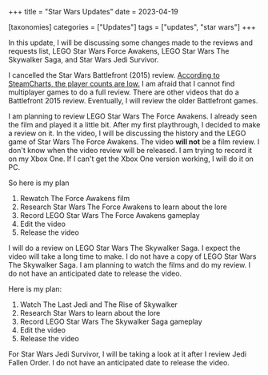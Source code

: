 +++
title = "Star Wars Updates"
date = 2023-04-19

[taxonomies]
categories = ["Updates"]
tags = ["updates", "star wars"]
+++

In this update, I will be discussing some changes made to the reviews and requests list, LEGO Star Wars Force Awakens, LEGO Star Wars The Skywalker Saga, and Star Wars Jedi Survivor.

<!-- more -->

I cancelled the Star Wars Battlefront (2015) review. [According to SteamCharts, the player counts are low.](https://steamcharts.com/app/1237980) I am afraid that I cannot find multiplayer games to do a full review. There are other videos that do a Battlefront 2015 review. Eventually, I will review the older Battlefront games. 

I am planning to review LEGO Star Wars The Force Awakens. I already seen the film and played it a little bit. After my first playthrough, I decided to make a review on it. 
In the video, I will be discussing the history and the LEGO game of Star Wars The Force Awakens. The video **will not** be a film review. I don't know when the video review will be released. I am trying to record it on my Xbox One. If I can't get the Xbox One version working, I will do it on PC.

So here is my plan
1. Rewatch The Force Awakens film
2. Research Star Wars The Force Awakens to learn about the lore
3. Record LEGO Star Wars The Force Awakens gameplay
4. Edit the video
5. Release the video

I will do a review on LEGO Star Wars The Skywalker Saga. I expect the video will take a long time to make. I do not have a copy of LEGO Star Wars The Skywalker Saga. I am planning to watch the films and do my review. I do not have an anticipated date to release the video.

Here is my plan:
1. Watch The Last Jedi and The Rise of Skywalker
2. Research Star Wars to learn about the lore
3. Record LEGO Star Wars The Skywalker Saga gameplay
4. Edit the video
5. Release the video

For Star Wars Jedi Survivor, I will be taking a look at it after I review Jedi Fallen Order. I do not have an anticipated date to release the video.